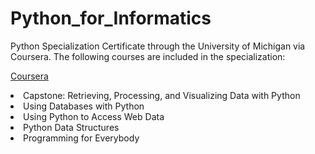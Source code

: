 # Python_for_Informatics

Python Specialization Certificate through the University of Michigan via Coursera. The following courses are included in the specialization:

[Coursera](https://www.coursera.org/specializations/python)

<li> Capstone: Retrieving, Processing, and Visualizing Data with Python </li> 
<li> Using Databases with Python </li>
<li> Using Python to Access Web Data </li>
<li> Python Data Structures </li>
<li> Programming for Everybody </li>
